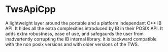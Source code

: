 # TwsApiCpp
A lightweight layer around the portable and a platform independant C++ IB API.    It hides all the extra complexities introduced by IB in their POSIX API.    It adds extra robustness, ease of use, and safegaurds the user from inadvertently corrupting the IB internal library.    It is backward compatible with the non posix versions and with older versions of the TWS.
